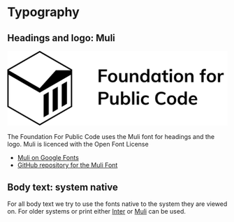 # Typography

## Headings and logo: Muli

![Logo](../logo/mark-and-name-over-two-lines.svg)

The Foundation For Public Code uses the Muli font for headings and the logo. Muli is licenced with the Open Font License

* [Muli on Google Fonts](https://fonts.google.com/specimen/Muli)
* [GitHub repository for the Muli Font](https://github.com/vernnobile/MuliFont)

## Body text: system native

For all body text we try to use the fonts native to the system they are viewed on. For older systems or print either [Inter](https://rsms.me/inter/) or [Muli](https://github.com/googlefonts/MuliFont) can be used.
